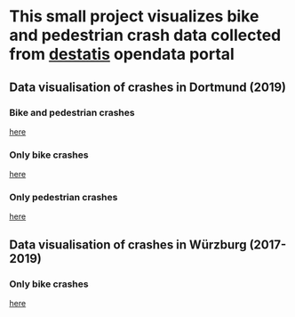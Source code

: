 # This small project visualizes bike and pedestrian crash data collected from [destatis](https://unfallatlas.statistikportal.de/_opendata2020.html) opendata portal

## Data visualisation of crashes in Dortmund (2019)
### Bike and pedestrian crashes
[here](/html/dortmund/bike&pedestriancrashes.html)
### Only bike crashes
[here](/html/dortmund/bikecrashes.html)
### Only pedestrian crashes
[here](/html/dortmund/pedestriancrashes.html)

## Data visualisation of crashes in Würzburg (2017-2019)
### Only bike crashes
[here](/html/wuerzburg/bikecrashes.html)
